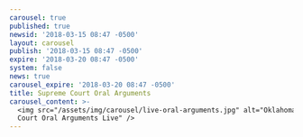 ```yaml
---
carousel: true
published: true
newsid: '2018-03-15 08:47 -0500'
layout: carousel
publish: '2018-03-15 08:47 -0500'
expire: '2018-03-20 08:47 -0500'
system: false
news: true
carousel_expire: '2018-03-20 08:47 -0500'
title: Supreme Court Oral Arguments
carousel_content: >-
  <img src="/assets/img/carousel/live-oral-arguments.jpg" alt="Oklahoma Supreme
  Court Oral Arguments Live" />
---
```


